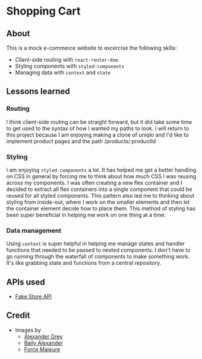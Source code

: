 # Shopping Cart

## About

This is a mock e-commerce website to excercise the following skills:

- Client-side routing with `react-router-dom`
- Styling components with `styled-components`
- Managing data with `context` and `state`

## Lessons learned

### Routing

I think client-side routing can be straight forward, but it did take some time to get used to the syntax of how I wanted my paths to look. I will return to this project because I am enjoying making a clone of uniqlo and I'd like to implement product pages and the path /products/:productId

### Styling

I am enjoying `styled-components` a lot. It has helped me get a better handling on CSS in general by forcing me to think about how much CSS I was reusing across my components. I was often creating a new flex container and I decided to extract all flex containers into a single component that could be reused for all styled components. This pattern also led me to thinking about styling from inside-out, where I work on the smaller elements and then let the container element decide how to place them. This method of styling has been super beneficial in helping me work on one thing at a time.

### Data management

Using `context` is super helpful in helping me manage states and handler functions that needed to be passed to nested components. I don't have to go running through the waterfall of components to make something work. It's like grabbing state and functions from a central repository.

## APIs used

- [Fake Store API](https://fakestoreapi.com/)

## Credit

- Images by 
    - [Alexander Grey](https://unsplash.com/@sharonmccutcheon)
    - [Baily Alexander](https://unsplash.com/@baileyal3xander)
    - [Force Majeure](https://unsplash.com/@forcemajeure)